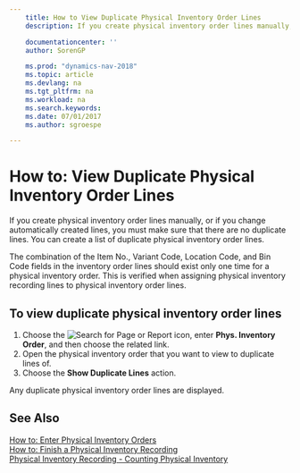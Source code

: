 ```yaml
---
    title: How to View Duplicate Physical Inventory Order Lines
    description: If you create physical inventory order lines manually, or if you change automatically created lines, you must make sure that there are no duplicate lines. You can create a list of duplicate physical inventory order lines.

    documentationcenter: ''
    author: SorenGP

    ms.prod: "dynamics-nav-2018"
    ms.topic: article
    ms.devlang: na
    ms.tgt_pltfrm: na
    ms.workload: na
    ms.search.keywords:
    ms.date: 07/01/2017
    ms.author: sgroespe

---
```

# How to: View Duplicate Physical Inventory Order Lines
If you create physical inventory order lines manually, or if you change automatically created lines, you must make sure that there are no duplicate lines. You can create a list of duplicate physical inventory order lines.  

The combination of the Item No., Variant Code, Location Code, and Bin Code fields in the inventory order lines should exist only one time for a physical inventory order. This is verified when assigning physical inventory recording lines to physical inventory order lines.  

## To view duplicate physical inventory order lines  

1.  Choose the ![Search for Page or Report](../../media/ui-search/search_small.png "Search for Page or Report icon") icon, enter **Phys. Inventory Order**, and then choose the related link.  
2.  Open the physical inventory order that you want to view to duplicate lines of.  
3.  Choose the **Show Duplicate Lines** action.  

Any duplicate physical inventory order lines are displayed.  

## See Also  
 [How to: Enter Physical Inventory Orders](how-to-enter-physical-inventory-orders.md)   
 [How to: Finish a Physical Inventory Recording](how-to-finish-a-physical-inventory-recording.md)   
 [Physical Inventory Recording - Counting Physical Inventory](physical-inventory-recording-counting-physical-inventory.md)
